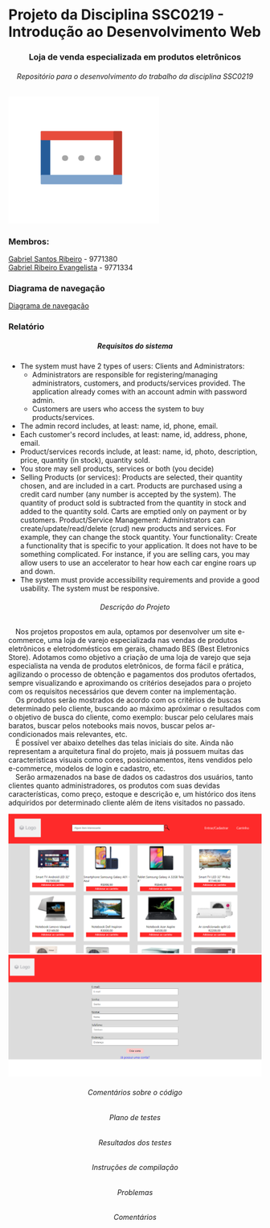 # Projeto da Disciplina SSC0219 - Introdução ao Desenvolvimento Web
<h3 align="center">
    Loja de venda especializada em produtos eletrônicos
</h3>

<h6 align="center">
   Repositório para o desenvolvimento do trabalho da disciplina SSC0219
</h6>

<img src="https://github.com/Gabriel-S-R/WebDevelopment/blob/master/Mockups/Assets/logo.png?raw=true" alt="Logo" width=300 >

### Membros:

[Gabriel Santos Ribeiro](https://github.com/Gabriel-S-R) - 9771380
<br>
[Gabriel Ribeiro Evangelista](https://github.com/Bielevan) - 9771334

### Diagrama de navegação

<a href="https://github.com/Gabriel-S-R/WebDevelopment/blob/master/Mockups/Assets/diagrama.png?raw=true">Diagrama de navegação</a>

### Relatório

<h5 align="center">
  Requisitos do sistema
</h5>
<ul>
   <li>
    The system must have 2 types of users: Clients and Administrators:
    <ul>
       <li>Administrators are responsible for registering/managing administrators, customers, and products/services provided. The application already comes with an account admin with password admin.</li>
      <li>Customers are users who access the system to buy products/services.</li>
    </ul>
   </li>
   <li>The admin record includes, at least: name, id, phone, email.</li>
   <li>Each customer's record includes, at least: name, id, address, phone, email.</li>
   <li>Product/services records include, at least: name, id, photo, description, price, quantity (in stock), quantity sold.</li>
   <li>You store may sell products, services or both (you decide)</li>
   <li>Selling Products (or services): Products are selected, their quantity chosen, and are included in a cart. Products are purchased using a credit card number (any number is accepted by the system). The quantity of product sold is subtracted from the quantity in stock and added to the quantity sold. Carts are emptied only on payment or by customers.
Product/Service Management: Administrators can create/update/read/delete (crud) new products and services. For example, they can change the stock quantity.
Your functionality: Create a functionality that is specific to your application. It does not have to be something complicated. For instance, if you are selling cars, you may allow users to use an accelerator to hear how each car engine roars up and down.</li>
   <li>The system must provide accessibility requirements and provide a good usability. The system must be responsive.</li>
</ul>

<h6 align="center">
  Descrição do Projeto
</h6>
  <p>
    &emsp;Nos projetos propostos em aula, optamos por desenvolver um site e-commerce, uma loja de varejo especializada nas vendas de produtos eletrônicos e eletrodomésticos em gerais, chamado BES (Best Eletronics Store). Adotamos como objetivo a criação de uma loja de varejo que seja especialista na venda de produtos eletrônicos, de forma fácil e prática, agilizando o processo de obtenção e pagamentos dos produtos ofertados, sempre visualizando e aproximando os critérios desejados para o projeto com os requisitos necessários que devem conter na implementação.<br>
    &emsp;Os produtos serão mostrados de acordo com os critérios de buscas determinado pelo cliente, buscando ao máximo apróximar o resultados com o objetivo de busca do cliente, como exemplo: buscar pelo celulares mais baratos, buscar pelos notebooks mais novos, buscar pelos ar-condicionados mais relevantes, etc.<br>
    &emsp;É possível ver abaixo detelhes das telas iniciais do site. Ainda não representam a arquitetura final do projeto, mais já possuem muitas das características visuais como cores, posicionamentos, itens vendidos pelo e-commerce, modelos de login e cadastro, etc.<br>
    &emsp;Serão armazenados na base de dados os cadastros dos usuários, tanto clientes quanto administradores, os produtos com suas devidas características, como preço, estoque e descrição e, um histórico dos itens adquiridos por determinado cliente além de itens visitados no passado.
  </p>
    <img src="https://github.com/Gabriel-S-R/WebDevelopment/blob/master/Mockups/Assets/home.png?raw=true" alt="Home Page" width="600" height="auto">
    <img src="https://github.com/Gabriel-S-R/WebDevelopment/blob/master/Mockups/Assets/cadastro.png?raw=true" alt="Cadastro" width="600" height="auto">


<h6 align="center">
  Comentários sobre o código
</h6>

<h6 align="center">
  Plano de testes
</h6>

<h6 align="center">
  Resultados dos testes
</h6>

<h6 align="center">
  Instruções de compilação
</h6>

<h6 align="center">
  Problemas
</h6>

<h6 align="center">
  Comentários
</h6>
